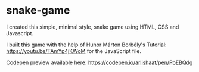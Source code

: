 # snake-game

I created this simple, minimal style, snake game using HTML, CSS and Javascript.

I built this game with the help of Hunor Márton Borbély's Tutorial: https://youtu.be/TAmYp4jKWoM for the JavaScript file.

Codepen preview available here: https://codepen.io/ariishaat/pen/PoEBQdg
